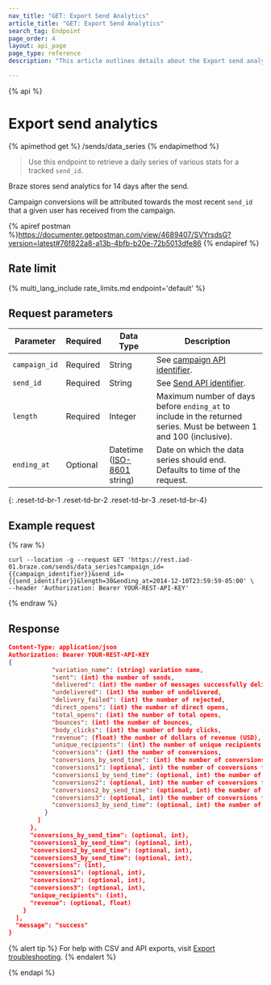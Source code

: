 ```yaml
---
nav_title: "GET: Export Send Analytics"
article_title: "GET: Export Send Analytics"
search_tag: Endpoint
page_order: 4
layout: api_page
page_type: reference
description: "This article outlines details about the Export send analytics Braze endpoint."

---
```

{% api %}
# Export send analytics
{% apimethod get %}
/sends/data_series
{% endapimethod %}

> Use this endpoint to retrieve a daily series of various stats for a tracked `send_id`. 

Braze stores send analytics for 14 days after the send.

Campaign conversions will be attributed towards the most recent `send_id` that a given user has received from the campaign.

{% apiref postman %}https://documenter.getpostman.com/view/4689407/SVYrsdsG?version=latest#76f822a8-a13b-4bfb-b20e-72b5013dfe86 {% endapiref %}

## Rate limit

{% multi_lang_include rate_limits.md endpoint='default' %}

## Request parameters

| Parameter | Required | Data Type | Description |
| --------- | -------- | --------- |------------ |
| `campaign_id` | Required | String | See [campaign API identifier]({{site.baseurl}}/api/identifier_types/). |
| `send_id` | Required | String | See [Send API identifier]({{site.baseurl}}/api/identifier_types/). |
| `length` | Required | Integer | Maximum number of days before `ending_at` to include in the returned series. Must be between 1 and 100 (inclusive). |
| `ending_at` | Optional | Datetime <br>([ISO-8601](https://en.wikipedia.org/wiki/ISO_8601) string) | Date on which the data series should end. Defaults to time of the request. |
{: .reset-td-br-1 .reset-td-br-2 .reset-td-br-3  .reset-td-br-4}

## Example request 

{% raw %}
```
curl --location -g --request GET 'https://rest.iad-01.braze.com/sends/data_series?campaign_id={{campaign_identifier}}&send_id={{send_identifier}}&length=30&ending_at=2014-12-10T23:59:59-05:00' \
--header 'Authorization: Bearer YOUR-REST-API-KEY'
```
{% endraw %}

## Response

```json
Content-Type: application/json
Authorization: Bearer YOUR-REST-API-KEY
{
            "variation_name": (string) variation name,
            "sent": (int) the number of sends,
            "delivered": (int) the number of messages successfully delivered,
            "undelivered": (int) the number of undelivered,
            "delivery_failed": (int) the number of rejected,
            "direct_opens": (int) the number of direct opens,
            "total_opens": (int) the number of total opens,
            "bounces": (int) the number of bounces,
            "body_clicks": (int) the number of body clicks,
            "revenue": (float) the number of dollars of revenue (USD),
            "unique_recipients": (int) the number of unique recipients at the campaign-level,
            "conversions": (int) the number of conversions,
            "conversions_by_send_time": (int) the number of conversions attributed to the date the campaign was sent,
            "conversions1": (optional, int) the number of conversions for the second conversion event,
            "conversions1_by_send_time": (optional, int) the number of conversions for the second conversion event attributed to the date the campaign was sent,
            "conversions2": (optional, int) the number of conversions for the third conversion event,
            "conversions2_by_send_time": (optional, int) the number of conversions for the third conversion event attributed to the date the campaign was sent,
            "conversions3": (optional, int) the number of conversions for the fourth conversion event,
            "conversions3_by_send_time": (optional, int) the number of conversions for the fourth conversion event attributed to the date the campaign was sent
          }
        ]
      },
      "conversions_by_send_time": (optional, int),
      "conversions1_by_send_time": (optional, int),
      "conversions2_by_send_time": (optional, int),
      "conversions3_by_send_time": (optional, int),
      "conversions": (int),
      "conversions1": (optional, int),
      "conversions2": (optional, int),
      "conversions3": (optional, int),
      "unique_recipients": (int),
      "revenue": (optional, float)
    }
  ],
  "message": "success"
}
```

{% alert tip %}
For help with CSV and API exports, visit [Export troubleshooting]({{site.baseurl}}/user_guide/data_and_analytics/export_braze_data/export_troubleshooting/).
{% endalert %}

{% endapi %}
